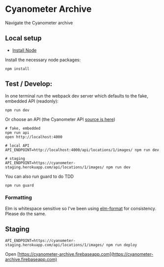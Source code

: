 # Cyanometer Archive
Navigate the Cyanometer archive


## Local setup

- [Install Node](https://nodejs.org/en/download/)

Install the necessary node packages:

```
npm install
```

## Test / Develop:

In one terminal run the webpack dev server which defaults to the fake, embedded API (readonly):

```
npm run dev
```

Or choose an API (the Cyanometer API [source is here](https://github.com/msp/cyanometer))

```
# fake, embedded
npm run api
open http://localhost:4000

# local API
API_ENDPOINT=http://localhost:4000/api/locations/1/images/ npm run dev

# staging
API_ENDPOINT=https://cyanometer-staging.herokuapp.com/api/locations/1/images/ npm run dev
```

You can also run guard to do TDD

```
npm run guard
```

### Formatting

Elm is whitespace sensitive so I've been using [elm-format](https://atom.io/packages/elm-format) for consistency. Please do the same.



## Staging

```
API_ENDPOINT=https://cyanometer-staging.herokuapp.com/api/locations/1/images/ npm run deploy
```

Open [https://cyanometer-archive.firebaseapp.com](https://cyanometer-archive.firebaseapp.com)

